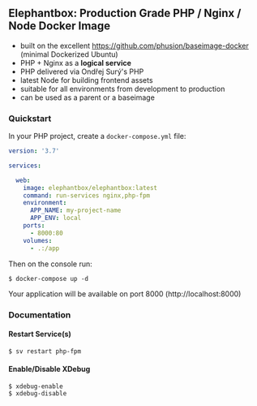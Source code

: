 ## Elephantbox: Production Grade PHP / Nginx / Node Docker Image

- built on the excellent https://github.com/phusion/baseimage-docker (minimal Dockerized Ubuntu)
- PHP + Nginx as a **logical service**
- PHP delivered via Ondřej Surý's PHP
- latest Node for building frontend assets
- suitable for all environments from development to production
- can be used as a parent or a baseimage

### Quickstart

In your PHP project, create a `docker-compose.yml` file:

```yml
version: '3.7'

services:

  web:
    image: elephantbox/elephantbox:latest
    command: run-services nginx,php-fpm
    environment:
      APP_NAME: my-project-name
      APP_ENV: local
    ports:
      - 8000:80
    volumes:
      - .:/app
```

Then on the console run:

```
$ docker-compose up -d
```

Your application will be available on port 8000 (http://localhost:8000)

### Documentation



#### Restart Service(s)

```
$ sv restart php-fpm
```

#### Enable/Disable XDebug

```
$ xdebug-enable
$ xdebug-disable
```
